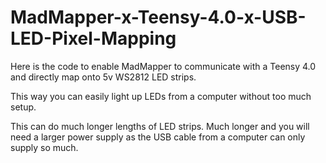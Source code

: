 # MadMapper-x-Teensy-4.0-x-USB-LED-Pixel-Mapping
Here is the code to enable MadMapper to communicate with a Teensy 4.0 and directly map onto 5v WS2812 LED strips.

This way you can easily light up LEDs from a computer without too much setup.

This can do much longer lengths of LED strips. Much longer and you will need a larger power supply as the USB cable from a computer can only supply so much.
